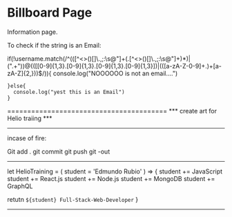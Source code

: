 # Billboard Page

Information page.



To check if the string is an Email:

if(!username.match(/^(([^<>()\[\]\\.,;:\s@"]+(\.[^<>()\[\]\\.,;:\s@"]+)*)|(".+"))@((\[[0-9]{1,3}\.[0-9]{1,3}\.[0-9]{1,3}\.[0-9]{1,3}])|(([a-zA-Z\-0-9]+\.)+[a-zA-Z]{2,}))$/)){
      console.log("NOOOOOO is not an email....")
      
    }else{
      console.log("yest this is an Email")
    }



========================================
  *** create art for Helio traiing ***

***********************************************

incase of fire:

Git add .
git commit
git push 
git -out

***********************************************

let HelioTraining = ( student = 'Edmundo Rubio' ) => {
  student += JavaScript
  student += React.js
  student += Node.js
  student += MongoDB
  student += GraphQL

  retutn `${student} Full-Stack-Web-Developer`
}

***********************************************

